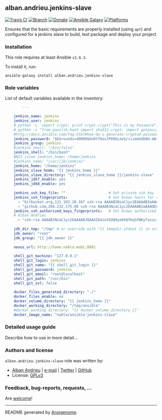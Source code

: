 ## alban.andrieu.jenkins-slave

[![Travis CI](http://img.shields.io/travis/AlbanAndrieu/ansible-jenkins-slave.svg?style=flat)](http://travis-ci.org/AlbanAndrieu/ansible-jenkins-slave) [![Branch](http://img.shields.io/github/tag/AlbanAndrieu/ansible-jenkins-slave.svg?style=flat-square)](https://github.com/AlbanAndrieu/ansible-jenkins-slave/tree/master) [![Donate](https://img.shields.io/gratipay/AlbanAndrieu.svg?style=flat)](https://www.gratipay.com/AlbanAndrieu)  [![Ansible Galaxy](http://img.shields.io/badge/galaxy-alban.andrieu.jenkinsslave-blue.svg?style=flat)](https://galaxy.ansible.com/list#/roles/1998) [![Platforms](http://img.shields.io/badge/platforms-ubuntu-lightgrey.svg?style=flat)](#)

Ensures that the basic requirements are properly installed (using `apt`) and configured for a jenkins slave to build, test package and deploy your project

### Installation

This role requires at least Ansible `v1.6.3`. 

To install it, run:

    ansible-galaxy install alban.andrieu.jenkins-slave



### Role variables

List of default variables available in the inventory:

```yaml
        ---
    
    jenkins_name: jenkins
    jenkins_user: jenkins
    # python -c 'import crypt; print crypt.crypt("This is my Password", "jenkins")'
    # python -c "from passlib.hash import sha512_crypt; import getpass; print sha512_crypt.encrypt(getpass.getpass())"
    #http://docs.ansible.com/faq.html#how-do-i-generate-crypted-passwords-for-the-user-module
    jenkins_password: "$6$rounds=40000$OvRtT6osJP89GLee$/cizemUXDAH.mW1ILNK1NGk64/TYLgfbHPo3LnFZEZaLsXTOXQV/0f9.bghBsCycJ32rC.meBaujNQI7KgRPQ."
    jenkins_group: jenkins
    #jenkins_shell: "/bin/false"
    jenkins_shell: "/bin/bash"
    #NIS issue jenkins_home: /home/jenkins
    #jenkins_home: "/var/lib/jenkins"
    jenkins_home: "/home/jenkins"
    jenkins_slave_home: "{{ jenkins_home }}"
    jenkins_slave_directory: "{{ jenkins_slave_home }}/jenkins-slave"
    jenkins_jdk7_enable: yes
    jenkins_jdk8_enable: yes
    
    jenkins_ssh_key_file: ""                    # Set private ssh key for Jenkins user (path to local file)
    jenkins_ssh_fingerprints:                   # Set known hosts for ssh
      - "bitbucket.org,131.103.20.167 ssh-rsa AAAAB3NzaC1yc2EAAAABIwAAAQEAubiN81eDcafrgMeLzaFPsw2kNvEcqTKl/VqLat/MaB33pZy0y3rJZtnqwR2qOOvbwKZYKiEO1O6VqNEBxKvJJelCq0dTXWT5pbO2gDXC6h6QDXCaHo6pOHGPUy+YBaGQRGuSusMEASYiWunYN0vCAI8QaXnWMXNMdFP3jHAJH0eDsoiGnLPBlBp4TNm6rYI74nMzgz3B9IikW4WVK+dc8KZJZWYjAuORU3jc1c/NPskD2ASinf8v3xnfXeukU0sJ5N6m5E8VLjObPEO+mN2t/FZTMZLiFqPWc/ALSqnMnnhwrNi2rbfg/rd/IpL8Le3pSBne8+seeFVBoGqzHM9yXw=="
      - "github.com,204.232.175.90 ssh-rsa AAAAB3NzaC1yc2EAAAABIwAAAQEAq2A7hRGmdnm9tUDbO9IDSwBK6TbQa+PXYPCPy6rbTrTtw7PHkccKrpp0yVhp5HdEIcKr6pLlVDBfOLX9QUsyCOV0wzfjIJNlGEYsdlLJizHhbn2mUjvSAHQqZETYP81eFzLQNnPHt4EVVUh7VfDESU84KezmD5QlWpXLmvU31/yMf+Se8xhHTvKSCZIFImWwoG6mbUoWf9nzpIoaSjB+weqqUUmpaaasXVal72J+UX2B+2RPW3RcT0eOzQgqlJL3RKrTJvdsjE3JEAvGq3lGHSZXy28G3skua2SmVi/w4yCE6gbODqnTWlg7+wC604ydGXA8VJiS5ap43JXiUFFAaQ=="
    jenkins_ssh_authorized_keys_fingerprints:   # Set known authorized keys for ssh
    # Alban Andrieu
      - "ssh-rsa AAAAB3NzaC1yc2EAAAABJQAAAIEAio3SOQ9yeK6QfKqSFNKyTasuzjStxWevG1Vz1wgJIxPF+KB0XoMAPD081J+Bzj2LCDRSWisNv2L4xv2jbFxW/Pl7NEakoX47eNx3U+Dxaf+szeWBTryYcDUGkduLV7G8Qncm0luIFd+HDIe/Qir1E2f56Qu2uuBNE6Tz5TFt1vc= Alban"
    
    jdk_dir_tmp: "/tmp" # or override with "{{ tempdir.stdout }} in order to have be sure to download the file"
    jdk_owner: "root"
    jdk_group: "{{ jdk_owner }}"
    
    nexus_url: http://home.nabla.mobi:8081
    
    shell_git_machine: "127.0.0.1"
    shell_git_login: jenkins
    shell_git_name: "{{ shell_git_login }}"
    shell_git_password: jenkins
    shell_git_email: "root@localhost"
    shell_git_path: "/usr/bin"
    shell_git_ssl: false
    
    docker_files_generated_directory: "./"
    docker_files_enable: no
    docker_volume_directory: "{{ jenkins_home }}"
    docker_working_directory: "/tmp/ansible"
    #docker_working_directory: "{{ docker_volume_directory }}"
    docker_image_name: "nabla/ansible-jenkins-slave"
```


### Detailed usage guide

Describe how to use in more detail...


### Authors and license

`alban.andrieu.jenkins-slave` role was written by:
- [Alban Andrieu](fr.linkedin.com/in/nabla/) | [e-mail](mailto:alban.andrieu@free.fr) | [Twitter](https://twitter.com/AlbanAndrieu) | [GitHub](https://github.com/AlbanAndrieu)
- License: [GPLv3](https://tldrlegal.com/license/gnu-general-public-license-v3-%28gpl-3%29)

### Feedback, bug-reports, requests, ...

Are [welcome](https://github.com/AlbanAndrieu/ansible-jenkins-slave/issues)!

***

README generated by [Ansigenome](https://github.com/nickjj/ansigenome/).
